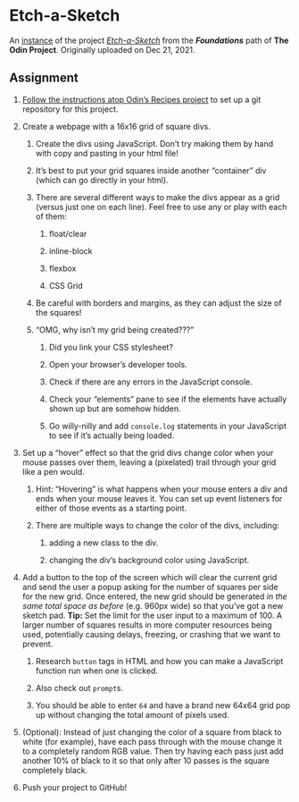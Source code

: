 # Etch-a-Sketch

An [instance](https://blyzp.github.io/etch-a-sketch/) of the project [*Etch-a-Sketch*](https://www.theodinproject.com/paths/foundations/courses/foundations/lessons/etch-a-sketch-project) from the ***Foundations*** path of **The Odin Project**. Originally uploaded on Dec 21, 2021.


## Assignment

1. [Follow the instructions atop Odin’s Recipes project](https://www.theodinproject.com/paths/foundations/courses/foundations/lessons/recipes#setting-up-your-projects-github-repository) to set up a git repository for this project.

2. Create a webpage with a 16x16 grid of square divs.

    1. Create the divs using JavaScript. Don’t try making them by hand with copy and pasting in your html file!

    2. It’s best to put your grid squares inside another “container” div (which can go directly in your html).

    3. There are several different ways to make the divs appear as a grid (versus just one on each line). Feel free to use any or play with each of them:

        1. float/clear

        2. inline-block
        
        3. flexbox

        4. CSS Grid
    
    4. Be careful with borders and margins, as they can adjust the size of the squares!
    
    5. “OMG, why isn’t my grid being created???”
        
        1. Did you link your CSS stylesheet?
        
        2. Open your browser’s developer tools.
        
        3. Check if there are any errors in the JavaScript console.
        
        4. Check your “elements” pane to see if the elements have actually shown up but are somehow hidden.
        
        5. Go willy-nilly and add `console.log` statements in your JavaScript to see if it’s actually being loaded.

3. Set up a “hover” effect so that the grid divs change color when your mouse passes over them, leaving a (pixelated) trail through your grid like a pen would.
    
    1. Hint: “Hovering” is what happens when your mouse enters a div and ends when your mouse leaves it. You can set up event listeners for either of those events as a starting point.
    
    2. There are multiple ways to change the color of the divs, including:

        1. adding a new class to the div.

        2. changing the div’s background color using JavaScript.

4. Add a button to the top of the screen which will clear the current grid and send the user a popup asking for the number of squares per side for the new grid. Once entered, the new grid should be generated *in the same total space as before* (e.g. 960px wide) so that you’ve got a new sketch pad. **Tip:** Set the limit for the user input to a maximum of 100. A larger number of squares results in more computer resources being used, potentially causing delays, freezing, or crashing that we want to prevent.

    1. Research `button` tags in HTML and how you can make a JavaScript function run when one is clicked.

    2. Also check out `prompt`s.

    3. You should be able to enter `64` and have a brand new 64x64 grid pop up without changing the total amount of pixels used.

5. (Optional): Instead of just changing the color of a square from black to white (for example), have each pass through with the mouse change it to a completely random RGB value. Then try having each pass just add another 10% of black to it so that only after 10 passes is the square completely black.

6. Push your project to GitHub!